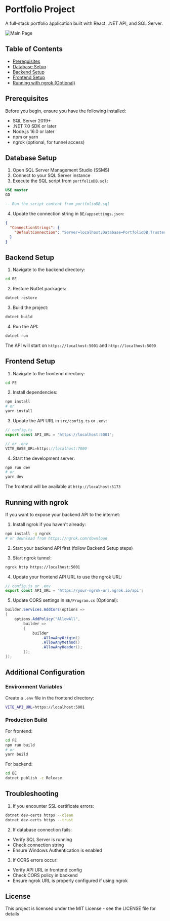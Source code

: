 # Portfolio Project

A full-stack portfolio application built with React, .NET API, and SQL Server.

![Main Page](#imgs/main-page.png)

## Table of Contents
- [Prerequisites](#prerequisites)
- [Database Setup](#database-setup)
- [Backend Setup](#backend-setup)
- [Frontend Setup](#frontend-setup)
- [Running with ngrok (Optional)](#running-with-ngrok)

## Prerequisites

Before you begin, ensure you have the following installed:
- SQL Server 2019+
- .NET 7.0 SDK or later
- Node.js 16.0 or later
- npm or yarn
- ngrok (optional, for tunnel access)

## Database Setup

1. Open SQL Server Management Studio (SSMS)
2. Connect to your SQL Server instance
3. Execute the SQL script from `portfolioDB.sql`:
```sql
USE master
GO

-- Run the script content from portfolioDB.sql
```

4. Update the connection string in `BE/appsettings.json`:
```json
{
  "ConnectionStrings": {
    "DefaultConnection": "Server=localhost;Database=PortfolioDB;Trusted_Connection=True;MultipleActiveResultSets=true;TrustServerCertificate=True"
  }
}
```

## Backend Setup

1. Navigate to the backend directory:
```bash
cd BE
```

2. Restore NuGet packages:
```bash
dotnet restore
```

3. Build the project:
```bash
dotnet build
```

4. Run the API:
```bash
dotnet run
```

The API will start on `https://localhost:5001` and `http://localhost:5000`

## Frontend Setup

1. Navigate to the frontend directory:
```bash
cd FE
```

2. Install dependencies:
```bash
npm install
# or
yarn install
```

3. Update the API URL in `src/config.ts` or `.env`:
```javascript
// config.ts
export const API_URL = 'https://localhost:5001';

// or .env
VITE_BASE_URL=https://localhost:7000
```

4. Start the development server:
```bash
npm run dev
# or
yarn dev
```

The frontend will be available at `http://localhost:5173`

## Running with ngrok

If you want to expose your backend API to the internet:

1. Install ngrok if you haven't already:
```bash
npm install -g ngrok
# or download from https://ngrok.com/download
```

2. Start your backend API first (follow Backend Setup steps)

3. Start ngrok tunnel:
```bash
ngrok http https://localhost:5001
```

4. Update your frontend API URL to use the ngrok URL:
```javascript
// config.js or .env
export const API_URL = 'https://your-ngrok-url.ngrok.io/api';
```

5. Update CORS settings in `BE/Program.cs` (Optional):
```csharp
builder.Services.AddCors(options =>
{
    options.AddPolicy("AllowAll",
        builder =>
        {
            builder
                .AllowAnyOrigin()
                .AllowAnyMethod()
                .AllowAnyHeader();
        });
});
```

## Additional Configuration

### Environment Variables
Create a `.env` file in the frontend directory:
```bash
VITE_API_URL=https://localhost:5001
```

### Production Build

For frontend:
```bash
cd FE
npm run build
# or
yarn build
```

For backend:
```bash
cd BE
dotnet publish -c Release
```

## Troubleshooting

1. If you encounter SSL certificate errors:
```bash
dotnet dev-certs https --clean
dotnet dev-certs https --trust
```

2. If database connection fails:
- Verify SQL Server is running
- Check connection string
- Ensure Windows Authentication is enabled

3. If CORS errors occur:
- Verify API URL in frontend config
- Check CORS policy in backend
- Ensure ngrok URL is properly configured if using ngrok

## License

This project is licensed under the MIT License - see the LICENSE file for details
